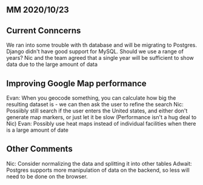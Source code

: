 ## MM 2020/10/23

## Current Conncerns
We ran into some trouble with th database and will be migrating to Postgres. Django didn't have good support for MySQL.
Should we use a range of years? Nic and the team agreed that a single year will be sufficient to show data due to the large amount of data

## Improving Google Map performance
Evan: When you geocode something, you  can calculate how big the resulting dataset is - we can then ask the user to refine the search
Nic: Possiibly still search if the user enters the United states, and either don't generate map markers, or just let it be slow (Performance isn't a hug deal to Nic)
Evan: Possibly use heat maps instead of individual facilities when there is a large amount of date

## Other Comments
Nic: Consider normalizing the data and splitting it into other tables
Adwait: Postgres supports more manipulation of data on the backend, so less will need to be done on the browser.
